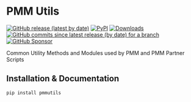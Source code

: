 # PMM Utils

[![GitHub release (latest by date)](https://img.shields.io/github/v/release/meisnate12/pmmutils?style=plastic)](https://github.com/meisnate12/pmmutils/releases)
[![PyPI](https://img.shields.io/pypi/v/pmmutils?style=plastic)](https://pypi.org/project/pmmutils/)
[![Downloads](https://img.shields.io/pypi/dm/pmmutils.svg?style=plastic)](https://pypi.org/project/pmmutils/)
[![GitHub commits since latest release (by date) for a branch](https://img.shields.io/github/commits-since/meisnate12/pmmutils/latest?style=plastic)](https://github.com/meisnate12/pmmutils/commits/master)
[![GitHub Sponsor](https://img.shields.io/badge/-Sponsor_or_Donate-blueviolet?style=plastic)](https://github.com/sponsors/meisnate12)

Common Utility Methods and Modules used by PMM and PMM Partner Scripts

## Installation & Documentation

```cmd
pip install pmmutils
```